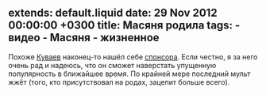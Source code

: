 extends: default.liquid
date: 29 Nov 2012 00:00:00 +0300
title: Масяня родила
tags:
    - видео
    - Масяня
    - жизненное
---

Похоже [Куваев][mult] наконец-то нашёл себе [спонсора][mm]. Если честно, я за него очень рад и надеюсь, что он сможет наверстать упущенную популярность в ближайшее время.
По крайней мере последний мульт жжёт (того, кто присутствовал на родах, зацепит больше всего).

<youtube id="iT-nrgWNb2M" />

[mult]: http://mult.ru
[mm]: http://www.mediamarkt.ru

